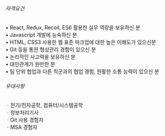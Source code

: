 ###### 자격요건

• React, Redux, Recoil, ES6 활용한 실무 역량을 보유하신 분  
• Javascript 개발에 능숙하신 분  
• HTML, CSS3 사용한 웹 표준 마크업에 대한 높은 이해도가 있으신분  
• Git 등을 통한 형상관리 경험이 있으신 분  
• 논리적인 사고력을 보유하신 분  
• 대인관계가 원만한 분  
• 팀 단위 협업과 다른 직군과의 협업 경험, 원활한 소통 능력이 있으신 분

###### 우대사항

ㆍ전기/전자공학, 컴퓨터/시스템공학  
ㆍ정보처리기사  
ㆍGit 사용 경험자  
ㆍMSA 경험자